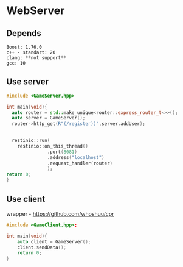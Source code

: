 # WebServer


## Depends
````text
Boost: 1.76.0
c++ - standart: 20
clang: **not support**
gcc: 10
````


## Use server

```cpp
#include <GameServer.hpp>

int main(void){
  auto router = std::make_unique<router::express_router_t<>>();
  auto server = GameServer();
  router->http_get(R"(/register))",server.addUser);

  
  restinio::run(
    restinio::on_this_thread()
               .port(8081)
               .address("localhost")
               .request_handler(router)
               );
return 0;
}
```


## Use client
wrapper - https://github.com/whoshuu/cpr
```cpp
#include <GameClient.hpp>;

int main(void){
    auto client = GameServer();
    client.sendData();
    return 0;
}
```